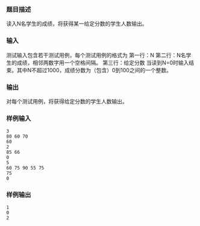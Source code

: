 ### 题目描述

读入N名学生的成绩，将获得某一给定分数的学生人数输出。

### 输入

测试输入包含若干测试用例，每个测试用例的格式为
第一行：N
第二行：N名学生的成绩，相邻两数字用一个空格间隔。
第三行：给定分数
当读到N=0时输入结束。其中N不超过1000，成绩分数为（包含）0到100之间的一个整数。

### 输出

对每个测试用例，将获得给定分数的学生人数输出。

### 样例输入

```
3
80 60 70
60
2
85 66
0
5
60 75 90 55 75
75
0
```

### 样例输出

```
1
0
2
```